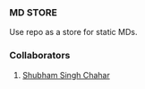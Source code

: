 ### MD STORE
Use repo as a store for static MDs.

### Collaborators
1. [Shubham Singh Chahar](https://github.com/thefallenmerc)